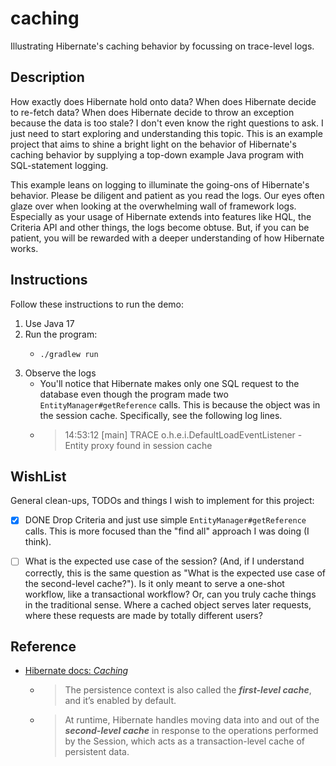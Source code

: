 # caching

Illustrating Hibernate's caching behavior by focussing on trace-level logs.


## Description

How exactly does Hibernate hold onto data? When does Hibernate decide to re-fetch data? When does Hibernate decide to
throw an exception because the data is too stale? I don't even know the right questions to ask. I just need to start
exploring and understanding this topic. This is an example project that aims to shine a bright light on the behavior
of Hibernate's caching behavior by supplying a top-down example Java program with SQL-statement logging.

This example leans on logging to illuminate the going-ons of Hibernate's behavior. Please be diligent and patient as
you read the logs. Our eyes often glaze over when looking at the overwhelming wall of framework logs. Especially as your
usage of Hibernate extends into features like HQL, the Criteria API and other things, the logs become obtuse. But, if
you can be patient, you will be rewarded with a deeper understanding of how Hibernate works.


## Instructions

Follow these instructions to run the demo:

1. Use Java 17
2. Run the program:
   * ```shell
     ./gradlew run
     ```
3. Observe the logs
   * You'll notice that Hibernate makes only one SQL request to the database even though the program made two `EntityManager#getReference`
     calls. This is because the object was in the session cache. Specifically, see the following log lines.
   * > 14:53:12 [main] TRACE o.h.e.i.DefaultLoadEventListener - Entity proxy found in session cache


## WishList

General clean-ups, TODOs and things I wish to implement for this project:

* [x] DONE Drop Criteria and just use simple `EntityManager#getReference` calls. This is more focused than the "find all"
  approach I was doing (I think).
* [ ] What is the expected use case of the session? (And, if I understand correctly, this is the same question as "What
  is the expected use case of the second-level cache?"). Is it only meant to serve a one-shot workflow, like a transactional
  workflow? Or, can you truly cache things in the traditional sense. Where a cached object serves later requests, where
  these requests are made by totally different users?


## Reference

* [Hibernate docs: *Caching*](https://docs.jboss.org/hibernate/orm/6.1/userguide/html_single/Hibernate_User_Guide.html#caching)
  * > The persistence context is also called the ***first-level cache***, and it’s enabled by default.
  * > At runtime, Hibernate handles moving data into and out of the ***second-level cache*** in response to the operations performed by the Session, which acts as a transaction-level cache of persistent data.
